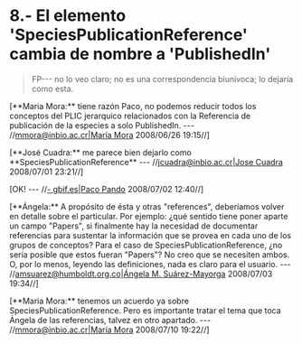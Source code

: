 # 8.- El elemento 'SpeciesPublicationReference' cambia de nombre a 'PublishedIn' #

> FP--- no lo veo claro; no es una correspondencia biunivoca; lo dejaría como esta.

[\*\*Maria Mora:\*\* tiene razón Paco, no podemos reducir todos los conceptos del PLIC jerarquico relacionados con la Referencia de publicación de la especies a solo PublishedIn.  --- //[mmora@inbio.ac.cr|María Mora](.md) 2008/06/26 19:15//]

[\*\*José Cuadra:\*\* me parece bien dejarlo como \*\*SpeciesPublicationReference\*\*  --- //[jcuadra@inbio.ac.cr|Jose Cuadra](.md) 2008/07/01 23:21//]

[OK!   --- //[- gbif.es|Paco Pando](pando.md) 2008/07/02 12:40//]

[\*\*Ángela:\*\* A propósito de ésta y otras "references", deberíamos volver en detalle sobre el particular. Por ejemplo: ¿qué sentido tiene poner aparte un campo "Papers", si finalmente hay la necesidad de documentar referencias para sustentar la información que se provea en cada uno de los grupos de conceptos? Para el caso de SpeciesPublicationReference, ¿no sería posible que estos fueran "Papers"? No creo que se necesiten ambos. O, por lo menos, leyendo las definiciones, nada es claro para el usuario.  --- //[amsuarez@humboldt.org.co|Ángela M. Suárez-Mayorga](.md) 2008/07/03 19:34//]

[\*\*Maria Mora:\*\* tenemos un acuerdo ya sobre SpeciesPublicationReference. Pero es importante tratar el tema que toca Ángela de las referencias, talvez en otro apartado. --- //[mmora@inbio.ac.cr|María Mora](.md) 2008/07/10 19:22//]